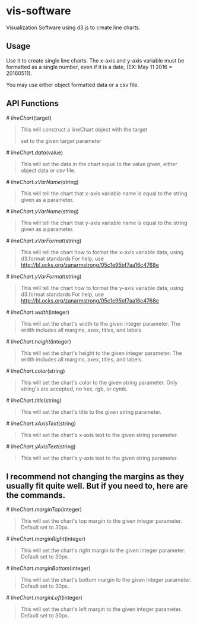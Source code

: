 # vis-software
Visualization Software using d3.js to create line charts.

## Usage
Use it to create single line charts.
The x-axis and y-axis variable must be formatted as a single number, even if it is a date,
(EX: May 11 2016 = 20160511).

You may use either object formatted data or a csv file.

## API Functions

\# *lineChart*(target)
> This will construct a lineChart object with the target <div> set to the given target parameter

\# *lineChart.data*(value)
> This will set the data in the chart equal to the value given, either object data or
csv file.

\# *lineChart.xVarName*(string)
> This will tell the chart that x-axis variable name is equal to the string given as a
parameter.

\# *lineChart.yVarName*(string)
> This will tell the chart that y-axis variable name is equal to the string given as a
parameter.

\# *lineChart.xVarFormat*(string)
> This will tell the chart how to format the x-axis variable data, using d3.format standards
For help, use http://bl.ocks.org/zanarmstrong/05c1e95bf7aa16c4768e

\# *lineChart.yVarFormat*(string)
> This will tell the chart how to format the y-axis variable data, using d3.format standards
For help, use http://bl.ocks.org/zanarmstrong/05c1e95bf7aa16c4768e

\# *lineChart.width*(integer)
> This will set the chart's width to the given integer parameter. The width includes all
margins, axex, titles, and labels.

\# *lineChart.height*(integer)
> This will set the chart's height to the given integer parameter. The width includes all
margins, axex, titles, and labels.

\# *lineChart.color*(string)
> This will set the chart's color to the given string parameter. Only string's are accepted,
no hex, rgb, or cymk.

\# *lineChart.title*(string)
> This will set the chart's title to the given string parameter.

\# *lineChart.xAxisText*(string)
> This will set the chart's x-axis text to the given string parameter.

\# *lineChart.yAxisText*(string)
> This will set the chart's y-axis text to the given string parameter.

## I recommend not changing the margins as they usually fit quite well. But if you need to, here are the commands.

\# *lineChart.marginTop*(integer)
> This will set the chart's top margin to the given integer parameter. Default set to 30px.

\# *lineChart.marginRight*(integer)
> This will set the chart's right margin to the given integer parameter. Default set to 30px.

\# *lineChart.marginBottom*(integer)
> This will set the chart's bottom margin to the given integer parameter. Default set to 30px.

\# *lineChart.marginLeft*(integer)
> This will set the chart's left margin to the given integer parameter. Default set to 30px.
